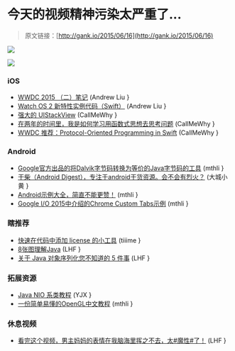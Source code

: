 # 今天的视频精神污染太严重了...

> 原文链接：[http://gank.io/2015/06/16](http://gank.io/2015/06/16)

![](http://ww3.sinaimg.cn/large/7a8aed7bgw1et5nl9mno8j20hs0qoacj.jpg)

![](http://ww1.sinaimg.cn/large/610dc034gw1et5sktfj0uj20d407gq3c.jpg)

### iOS

* [WWDC 2015 （二）笔记](http://yin-xu.com/wwdc) (Andrew Liu }
* [Watch OS 2 新特性实例代码（Swift）](https://github.com/shu223/watchOS) (Andrew Liu }
* [强大的 UIStackView](http://scottberrevoets.com/2015/06/13/the) (CallMeWhy }
* [在两年的时间里，我是如何学习用函数式思想去思考问题](https://medium.com/) (CallMeWhy }
* [WWDC 推荐：Protocol-Oriented Programming in Swift](https://developer.apple.com/videos/wwdc/2015/?id=408&amp) (CallMeWhy }

### Android

* [Google官方出品的将Dalvik字节码转换为等价的Java字节码的工具](https://github.com/google/enjarify) (mthli }
* [干柴（Android Digest），专注于android干货资源。会不会有烈火？](https://github.com/openproject/AndroidDigest) (大城小黄 }
* [Android示例大全，简直不能更赞！](https://github.com/hmkcode/Android) (mthli }
* [Google I/O 2015中介绍的Chrome Custom Tabs示例](https://github.com/GoogleChrome/custom) (mthli }

### 瞎推荐

* [快速在代码中添加 license 的小工具](https://github.com/Luzifer/license) (tiiime }
* [8张图理解Java](http://www.importnew.com/11725.html) (LHF }
* [关于 Java 对象序列化您不知道的 5 件事](http://www.importnew.com/16151.html) (LHF }

### 拓展资源

* [Java NIO 系类教程](http://ifeve.com/overview/) (YJX }
* [一份简单易懂的OpenGL中文教程](https://github.com/andyque/opengl) (mthli }

### 休息视频

* [看完这个视频，男主妈妈的表情在我脑海里挥之不去，太#魔性#了！](http://www.miaopai.com/show/dCktjec) (LHF }

